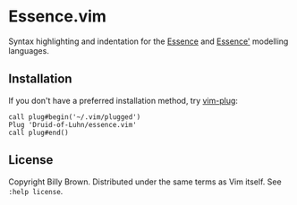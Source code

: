 # Essence.vim

Syntax highlighting and indentation for the [Essence](https://conjure.readthedocs.io/en/latest/essence.html) and [Essence'](http://savilerow.cs.st-andrews.ac.uk/index.html) modelling languages.

## Installation

If you don't have a preferred installation method, try [vim-plug](https://github.com/junegunn/vim-plug):

```vim
call plug#begin('~/.vim/plugged')
Plug 'Druid-of-Luhn/essence.vim'
call plug#end()
```

## License

Copyright Billy Brown. Distributed under the same terms as Vim itself. See `:help license`.
